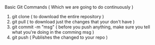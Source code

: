 Basic Git Commands ( Which we are going to do continuously )
1) git clone             ( to download the entire repository )
2) git pull              ( to download just the changes that your don't have ) 
3) git commit -m "msg"   ( before you push anything, make sure you tell what you're doing in the comming msg ) 
4) git push              ( Publishes the changed to your repo )
